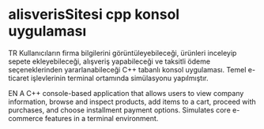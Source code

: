 # alisverisSitesi cpp konsol uygulaması
 TR 
 Kullanıcıların firma bilgilerini görüntüleyebileceği, ürünleri inceleyip sepete ekleyebileceği, alışveriş yapabileceği ve taksitli ödeme seçeneklerinden yararlanabileceği C++ tabanlı konsol uygulaması. Temel e-ticaret işlevlerinin terminal ortamında simülasyonu yapılmıştır.

 EN
 A C++ console-based application that allows users to view company information, browse and inspect products, add items to a cart, proceed with purchases, and choose installment payment options. Simulates core e-commerce features in a terminal environment.
